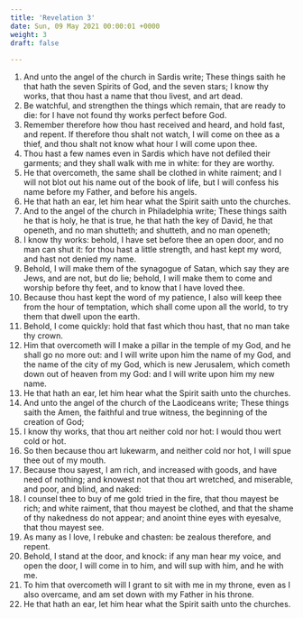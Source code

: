 ```yaml
---
title: 'Revelation 3'
date: Sun, 09 May 2021 00:00:01 +0000
weight: 3
draft: false
  
---
```


1. And unto the angel of the church in Sardis write; These things saith he that hath the seven Spirits of God, and the seven stars; I know thy works, that thou hast a name that thou livest, and art dead.
2. Be watchful, and strengthen the things which remain, that are ready to die: for I have not found thy works perfect before God.
3. Remember therefore how thou hast received and heard, and hold fast, and repent. If therefore thou shalt not watch, I will come on thee as a thief, and thou shalt not know what hour I will come upon thee.
4. Thou hast a few names even in Sardis which have not defiled their garments; and they shall walk with me in white: for they are worthy.
5. He that overcometh, the same shall be clothed in white raiment; and I will not blot out his name out of the book of life, but I will confess his name before my Father, and before his angels.
6. He that hath an ear, let him hear what the Spirit saith unto the churches.
7. And to the angel of the church in Philadelphia write; These things saith he that is holy, he that is true, he that hath the key of David, he that openeth, and no man shutteth; and shutteth, and no man openeth;
8. I know thy works: behold, I have set before thee an open door, and no man can shut it: for thou hast a little strength, and hast kept my word, and hast not denied my name.
9. Behold, I will make them of the synagogue of Satan, which say they are Jews, and are not, but do lie; behold, I will make them to come and worship before thy feet, and to know that I have loved thee.
10. Because thou hast kept the word of my patience, I also will keep thee from the hour of temptation, which shall come upon all the world, to try them that dwell upon the earth.
11. Behold, I come quickly: hold that fast which thou hast, that no man take thy crown.
12. Him that overcometh will I make a pillar in the temple of my God, and he shall go no more out: and I will write upon him the name of my God, and the name of the city of my God, which is new Jerusalem, which cometh down out of heaven from my God: and I will write upon him my new name.
13. He that hath an ear, let him hear what the Spirit saith unto the churches.
14. And unto the angel of the church of the Laodiceans write; These things saith the Amen, the faithful and true witness, the beginning of the creation of God;
15. I know thy works, that thou art neither cold nor hot: I would thou wert cold or hot.
16. So then because thou art lukewarm, and neither cold nor hot, I will spue thee out of my mouth.
17. Because thou sayest, I am rich, and increased with goods, and have need of nothing; and knowest not that thou art wretched, and miserable, and poor, and blind, and naked:
18. I counsel thee to buy of me gold tried in the fire, that thou mayest be rich; and white raiment, that thou mayest be clothed, and that the shame of thy nakedness do not appear; and anoint thine eyes with eyesalve, that thou mayest see.
19. As many as I love, I rebuke and chasten: be zealous therefore, and repent.
20. Behold, I stand at the door, and knock: if any man hear my voice, and open the door, I will come in to him, and will sup with him, and he with me.
21. To him that overcometh will I grant to sit with me in my throne, even as I also overcame, and am set down with my Father in his throne.
22. He that hath an ear, let him hear what the Spirit saith unto the churches.
